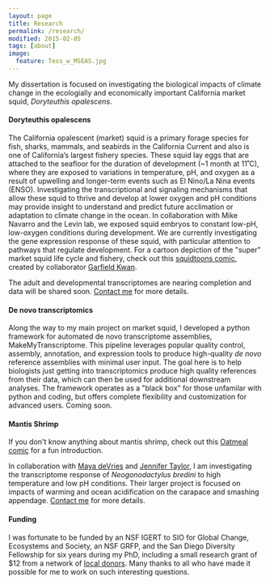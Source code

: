 ```yaml
---
layout: page
title: Research
permalink: /research/
modified: 2015-02-05
tags: [about]
image: 
  feature: Tess_w_MSEAS.jpg 
---
```


My dissertation is focused on investigating the biological impacts of climate change in the ecologially and economically important California market squid, *Doryteuthis opalescens*.


#### Doryteuthis opalescens

The California opalescent (market) squid is a primary forage species for fish, sharks, mammals, and seabirds in the California Current and also is one of California’s largest fishery species. These squid lay eggs that are attached to the seafloor for the duration of development (~1 month at 11˚C), where they are exposed to variations in temperature, pH, and oxygen as a result of upwelling and longer-term events such as El Nino/La Nina events (ENSO). Investigating the transcriptional
and signaling mechanisms that allow these squid to thrive and develop at lower oxygen and pH conditions may provide insight to understand and predict future acclimation or adaptation to climate change in the ocean. In collaboration with Mike Navarro and the Levin lab, we exposed squid embryos to constant low-pH, low-oxygen conditions during development. We are currently investigating the gene expression response of these squid, with particular attention to pathways that regulate
development. For a cartoon depiction of the "super" market squid life cycle and fishery, check out this [squidtoons comic](http://www.squidtoons.com/the-super-market-squid.html/), created by collaborator [Garfield Kwan](https://scripps.ucsd.edu/labs/mtresguerres/members/garfield/).

The adult and developmental transcriptomes are nearing completion and data will be shared soon. [Contact me](mailto:ntpierce@gmail.com) for more details. 

#### De novo transcriptomics 

Along the way to my main project on market squid, I developed a python framework for automated de novo transcriptome assemblies, MakeMyTranscriptome. This pipeline leverages popular quality control, assembly, annotation, and expression tools to produce high-quality *de novo* reference assemblies with minimal user input. The goal here is to help biologists just getting into transcriptomics produce high quality references from their data, which can then be used for additional downstream analyses. The framework operates as a "black box" for those unfamilar with python and coding, but offers complete flexibility and customization for advanced users. Coming soon.

#### Mantis Shrimp

If you don't know anything about mantis shrimp, check out this [Oatmeal comic](http://theoatmeal.com/comics/mantis_shrimp/) for a fun introduction.

In collaboration with [Maya deVries](http://scrippsscholars.ucsd.edu/mdevries/biocv/) and [Jennifer Taylor](http://scrippsscholars.ucsd.edu/j3taylor/biocv/), I am investigating the transcriptome response of *Neogonodactylus bredini* to high temperature and low pH conditions. Their larger project is focused on impacts of warming and ocean acidification on the carapace and smashing appendage. [Contact me](mailto:ntpierce@gmail.com) for more details.

#### Funding

I was fortunate to be funded by an NSF IGERT to SIO for Global Change, Ecosystems and Society, an NSF GRFP, and the San Diego Diversity Fellowship for six years during my PhD, including a small research grant of $12 from a network of [local donors](https://scripps.ucsd.edu/giving/impacts/fellowship-donors-recognized). Many thanks to all who have made it possible for me to work on such interesting questions.





